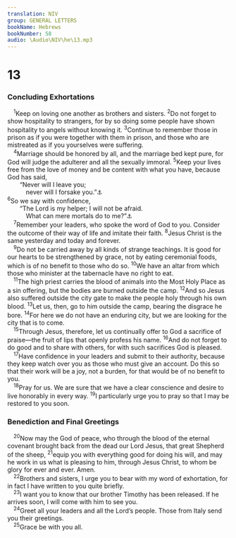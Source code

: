 ```yaml
---
translation: NIV
group: GENERAL LETTERS
bookName: Hebrews 
bookNumber: 58
audio: \Audio\NIV\he\13.mp3
---
```


<div class="title"><h1>13</h1><h3>Concluding Exhortations </h3></div>
<span class="verse he_13_1"> <sup>1</sup>Keep on loving one another as brothers and sisters. </span>
<span class="verse he_13_2"><sup>2</sup>Do not forget to show hospitality to strangers, for by so doing some people have shown hospitality to angels without knowing it. </span>
<span class="verse he_13_3"><sup>3</sup>Continue to remember those in prison as if you were together with them in prison, and those who are mistreated as if you yourselves were suffering. <br/></span>
<span class="verse he_13_4"> <sup>4</sup>Marriage should be honored by all, and the marriage bed kept pure, for God will judge the adulterer and all the sexually immoral. </span>
<span class="verse he_13_5"><sup>5</sup>Keep your lives free from the love of money and be content with what you have, because God has said, <br/>  “Never will I leave you; <br/>   never will I forsake you.”<a data-toggle="tooltip" data-placement="bottom" title="Deut. 31:6">⚓</a><br/></span>
<span class="verse he_13_6"><sup>6</sup>So we say with confidence, <br/>  “The Lord is my helper; I will not be afraid. <br/>   What can mere mortals do to me?”<a data-toggle="tooltip" data-placement="bottom" title="Psalm 118:6,7">⚓</a><br/></span>
<span class="verse he_13_7"> <sup>7</sup>Remember your leaders, who spoke the word of God to you. Consider the outcome of their way of life and imitate their faith. </span>
<span class="verse he_13_8"><sup>8</sup>Jesus Christ is the same yesterday and today and forever. <br/></span>
<span class="verse he_13_9"> <sup>9</sup>Do not be carried away by all kinds of strange teachings. It is good for our hearts to be strengthened by grace, not by eating ceremonial foods, which is of no benefit to those who do so. </span>
<span class="verse he_13_10"><sup>10</sup>We have an altar from which those who minister at the tabernacle have no right to eat. <br/></span>
<span class="verse he_13_11"> <sup>11</sup>The high priest carries the blood of animals into the Most Holy Place as a sin offering, but the bodies are burned outside the camp. </span>
<span class="verse he_13_12"><sup>12</sup>And so Jesus also suffered outside the city gate to make the people holy through his own blood. </span>
<span class="verse he_13_13"><sup>13</sup>Let us, then, go to him outside the camp, bearing the disgrace he bore. </span>
<span class="verse he_13_14"><sup>14</sup>For here we do not have an enduring city, but we are looking for the city that is to come. <br/></span>
<span class="verse he_13_15"> <sup>15</sup>Through Jesus, therefore, let us continually offer to God a sacrifice of praise—the fruit of lips that openly profess his name. </span>
<span class="verse he_13_16"><sup>16</sup>And do not forget to do good and to share with others, for with such sacrifices God is pleased. <br/></span>
<span class="verse he_13_17"> <sup>17</sup>Have confidence in your leaders and submit to their authority, because they keep watch over you as those who must give an account. Do this so that their work will be a joy, not a burden, for that would be of no benefit to you. <br/></span>
<span class="verse he_13_18"> <sup>18</sup>Pray for us. We are sure that we have a clear conscience and desire to live honorably in every way. </span>
<span class="verse he_13_19"><sup>19</sup>I particularly urge you to pray so that I may be restored to you soon. <br/></span>
<div class="title"><h3>Benediction and Final Greetings </h3></div>
<span class="verse he_13_20"> <sup>20</sup>Now may the God of peace, who through the blood of the eternal covenant brought back from the dead our Lord Jesus, that great Shepherd of the sheep, </span>
<span class="verse he_13_21"><sup>21</sup>equip you with everything good for doing his will, and may he work in us what is pleasing to him, through Jesus Christ, to whom be glory for ever and ever. Amen. <br/></span>
<span class="verse he_13_22"> <sup>22</sup>Brothers and sisters, I urge you to bear with my word of exhortation, for in fact I have written to you quite briefly. <br/></span>
<span class="verse he_13_23"> <sup>23</sup>I want you to know that our brother Timothy has been released. If he arrives soon, I will come with him to see you. <br/></span>
<span class="verse he_13_24"> <sup>24</sup>Greet all your leaders and all the Lord’s people. Those from Italy send you their greetings. <br/></span>
<span class="verse he_13_25"> <sup>25</sup>Grace be with you all. <br/></span>

